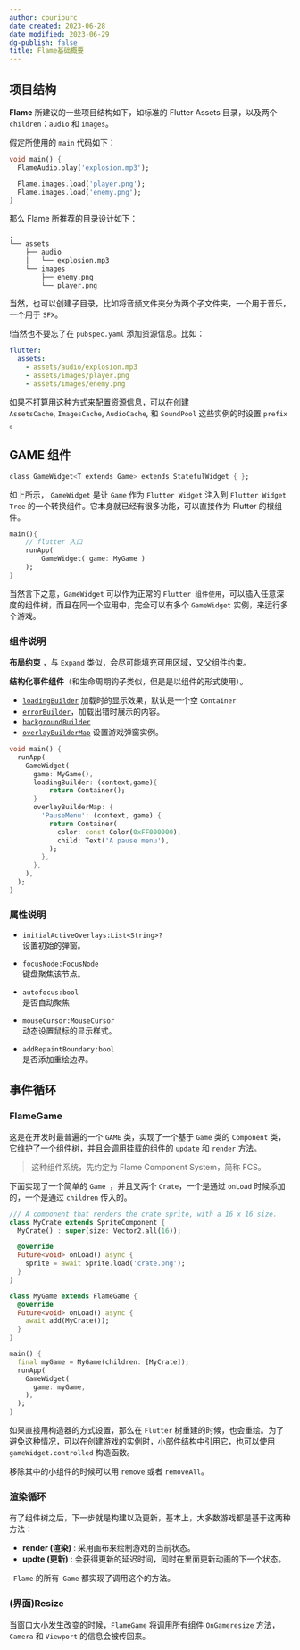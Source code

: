 ```yaml
---
author: couriourc
date created: 2023-06-28
date modified: 2023-06-29
dg-publish: false
title: Flame基础概要
---
```


## 项目结构

**Flame** 所建议的一些项目结构如下，如标准的 Flutter Assets 目录，以及两个 `children`：`audio` 和 ` images `。

假定所使用的 `main` 代码如下：

```dart
void main() {
  FlameAudio.play('explosion.mp3');

  Flame.images.load('player.png');
  Flame.images.load('enemy.png');
}
```

那么 Flame 所推荐的目录设计如下：

```txt
.
└── assets
    ├── audio
    │   └── explosion.mp3
    └── images
        ├── enemy.png
        └── player.png
```

当然，也可以创建子目录，比如将音频文件夹分为两个子文件夹，一个用于音乐，一个用于 `SFX`。

!当然也不要忘了在 `pubspec.yaml` 添加资源信息。比如：

```yaml
flutter:
  assets:
    - assets/audio/explosion.mp3
    - assets/images/player.png
    - assets/images/enemy.png
```

如果不打算用这种方式来配置资源信息，可以在创建 `AssetsCache`, `ImagesCache`, `AudioCache`, 和 `SoundPool` 这些实例的时设置 `prefix` 。

## GAME 组件

```dart
class GameWidget<T extends Game> extends StatefulWidget { }; 
```

如上所示， `GameWidget` 是让 `Game` 作为 `Flutter Widget` 注入到 `Flutter Widget Tree` 的一个转换组件。它本身就已经有很多功能，可以直接作为 Flutter 的根组件。

```dart
main(){
	// flutter 入口
	runApp(
		GameWidget( game: MyGame )
	);
}
```

当然言下之意，`GameWidget` 可以作为正常的 `Flutter 组件使用`，可以插入任意深度的组件树，而且在同一个应用中，完全可以有多个 `GameWidget` 实例，来运行多个游戏。

### 组件说明

**布局约束** ，与 `Expand` 类似，会尽可能填充可用区域，又父组件约束。

**结构化事件组件**（和生命周期钩子类似，但是是以组件的形式使用）。

* [`loadingBuilder`](https://docs.flame-engine.org/latest/flame/game_widget.html#GameWidget-loadingBuilder) 加载时的显示效果，默认是一个空 `Container`
* [`errorBuilder`](https://docs.flame-engine.org/latest/flame/game_widget.html#GameWidget-errorBuilder)，加载出错时展示的内容。
* [`backgroundBuilder`](https://docs.flame-engine.org/latest/flame/game_widget.html#GameWidget-backgroundBuilder)
* [`overlayBuilderMap`](https://docs.flame-engine.org/latest/flame/game_widget.html#GameWidget-overlayBuilderMap) 设置游戏弹窗实例。

```dart
void main() {
  runApp(
    GameWidget(
      game: MyGame(),
      loadingBuilder: (context,game){
	      return Container();
      }
      overlayBuilderMap: {
        'PauseMenu': (context, game) {
          return Container(
            color: const Color(0xFF000000),
            child: Text('A pause menu'),
          );
        },
      },
    ),
  );
}
```

### 属性说明

* `initialActiveOverlays:List<String>?`  
设置初始的弹窗。  

* `focusNode:FocusNode`  
键盘聚焦该节点。  

* `autofocus:bool`  
是否自动聚焦  

* `mouseCursor:MouseCursor`  
动态设置鼠标的显示样式。  

* `addRepaintBoundary:bool`  
是否添加重绘边界。

## 事件循环

### FlameGame

这是在开发时最普遍的一个 `GAME` 类，实现了一个基于 `Game` 类的 `Component` 类，它维护了一个组件树，并且会调用挂载的组件的 `update` 和 `render` 方法。

> 这种组件系统，先约定为 Flame Component System，简称 FCS。

下面实现了一个简单的 `Game `，并且又两个 `Crate`，一个是通过 `onLoad` 时候添加的，一个是通过 `children` 传入的。

```dart
/// A component that renders the crate sprite, with a 16 x 16 size.
class MyCrate extends SpriteComponent {
  MyCrate() : super(size: Vector2.all(16));

  @override
  Future<void> onLoad() async {
    sprite = await Sprite.load('crate.png');
  }
}

class MyGame extends FlameGame {
  @override
  Future<void> onLoad() async {
    await add(MyCrate());
  }
}

main() {
  final myGame = MyGame(children: [MyCrate]);
  runApp(
    GameWidget(
      game: myGame,
    ),
  );
}
```

如果直接用构造器的方式设置，那么在 `Flutter` 树重建的时候，也会重绘。为了避免这种情况，可以在创建游戏的实例时，小部件结构中引用它，也可以使用 `gameWidget.controlled` 构造函数。

移除其中的小组件的时候可以用 `remove` 或者 `removeAll`。

### 渲染循环

有了组件树之后，下一步就是构建以及更新，基本上，大多数游戏都是基于这两种方法：

* **render (渲染)** : 采用画布来绘制游戏的当前状态。
* **updte (更新)** : 会获得更新的延迟时间，同时在里面更新动画的下一个状态。

` Flame` 的所有` Game` 都实现了调用这个的方法。

### (界面)Resize

当窗口大小发生改变的时候，`FlameGame` 将调用所有组件 `OnGameresize` 方法， `Camera` 和 `Viewport` 的信息会被传回来。
